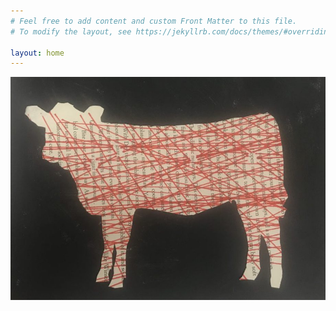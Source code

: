 ```yaml
---
# Feel free to add content and custom Front Matter to this file.
# To modify the layout, see https://jekyllrb.com/docs/themes/#overriding-theme-defaults

layout: home
---
```

     
<div class="horiz-beauty"><a href="/the-work/"><img src="assets/img/calf.jpg" /></a></div>
